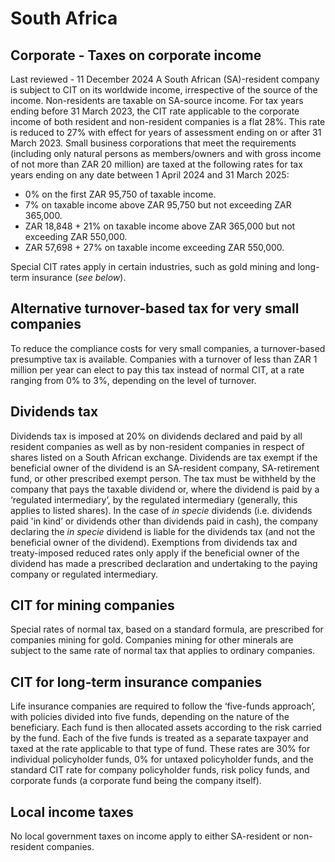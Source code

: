 # South Africa
## Corporate - Taxes on corporate income
Last reviewed - 11 December 2024
A South African (SA)-resident company is subject to CIT on its worldwide income, irrespective of the source of the income. Non-residents are taxable on SA-source income.
For tax years ending before 31 March 2023, the CIT rate applicable to the corporate income of both resident and non-resident companies is a flat 28%. This rate is reduced to 27% with effect for years of assessment ending on or after 31 March 2023.
Small business corporations that meet the requirements (including only natural persons as members/owners and with gross income of not more than ZAR 20 million) are taxed at the following rates for tax years ending on any date between 1 April 2024 and 31 March 2025:
  * 0% on the first ZAR 95,750 of taxable income.
  * 7% on taxable income above ZAR 95,750 but not exceeding ZAR 365,000.
  * ZAR 18,848 + 21% on taxable income above ZAR 365,000 but not exceeding ZAR 550,000.
  * ZAR 57,698 + 27% on taxable income exceeding ZAR 550,000.


Special CIT rates apply in certain industries, such as gold mining and long-term insurance (_see below_).
## Alternative turnover-based tax for very small companies
To reduce the compliance costs for very small companies, a turnover-based presumptive tax is available. Companies with a turnover of less than ZAR 1 million per year can elect to pay this tax instead of normal CIT, at a rate ranging from 0% to 3%, depending on the level of turnover.
## Dividends tax
Dividends tax is imposed at 20% on dividends declared and paid by all resident companies as well as by non-resident companies in respect of shares listed on a South African exchange.
Dividends are tax exempt if the beneficial owner of the dividend is an SA-resident company, SA-retirement fund, or other prescribed exempt person.
The tax must be withheld by the company that pays the taxable dividend or, where the dividend is paid by a ‘regulated intermediary’, by the regulated intermediary (generally, this applies to listed shares). In the case of _in specie_ dividends (i.e. dividends paid 'in kind’ or dividends other than dividends paid in cash), the company declaring the _in specie_ dividend is liable for the dividends tax (and not the beneficial owner of the dividend).
Exemptions from dividends tax and treaty-imposed reduced rates only apply if the beneficial owner of the dividend has made a prescribed declaration and undertaking to the paying company or regulated intermediary.
## CIT for mining companies
Special rates of normal tax, based on a standard formula, are prescribed for companies mining for gold. Companies mining for other minerals are subject to the same rate of normal tax that applies to ordinary companies.
## CIT for long-term insurance companies
Life insurance companies are required to follow the ‘five-funds approach’, with policies divided into five funds, depending on the nature of the beneficiary. Each fund is then allocated assets according to the risk carried by the fund. Each of the five funds is treated as a separate taxpayer and taxed at the rate applicable to that type of fund. These rates are 30% for individual policyholder funds, 0% for untaxed policyholder funds, and the standard CIT rate for company policyholder funds, risk policy funds, and corporate funds (a corporate fund being the company itself).
## Local income taxes
No local government taxes on income apply to either SA-resident or non-resident companies.
